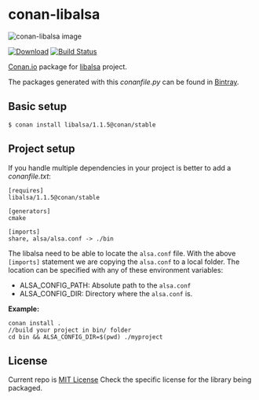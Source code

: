 # conan-libalsa

![conan-libalsa image](conan-libalsa.png)

[![Download](https://api.bintray.com/packages/conan-community/conan/libalsa%3Aconan/images/download.svg?version=0.1-p0%3Astable)](https://bintray.com/conan-community/conan/libalsa%3Aconan/0.1-p0%3Astable/link)
[![Build Status](https://travis-ci.org/conan-community/conan-libalsa.svg?branch=stable%2F0.1-p0)](https://travis-ci.org/conan-community/conan-libalsa)

[Conan.io](https://conan.io) package for [libalsa](https://www.alsa-project.org) project.

The packages generated with this *conanfile.py* can be found in [Bintray](https://bintray.com/conan-community/conan/libalsa%3Aconan).

## Basic setup

    $ conan install libalsa/1.1.5@conan/stable

## Project setup

If you handle multiple dependencies in your project is better to add a *conanfile.txt*:

    [requires]
    libalsa/1.1.5@conan/stable

    [generators]
    cmake
    
    [imports]
    share, alsa/alsa.conf -> ./bin
    
 
The libalsa need to be able to locate the ``alsa.conf`` file.
With the above ``[imports]`` statement we are copying the ``alsa.conf`` to a local folder.
The location can be specified with any of these environment variables:

- ALSA_CONFIG_PATH: Absolute path to the ``alsa.conf`` 
- ALSA_CONFIG_DIR: Directory where the ``alsa.conf`` is.


**Example:**

    conan install .
    //build your project in bin/ folder
    cd bin && ALSA_CONFIG_DIR=$(pwd) ./myproject
    


## License

Current repo is [MIT License](LICENSE)
Check the specific license for the library being packaged.